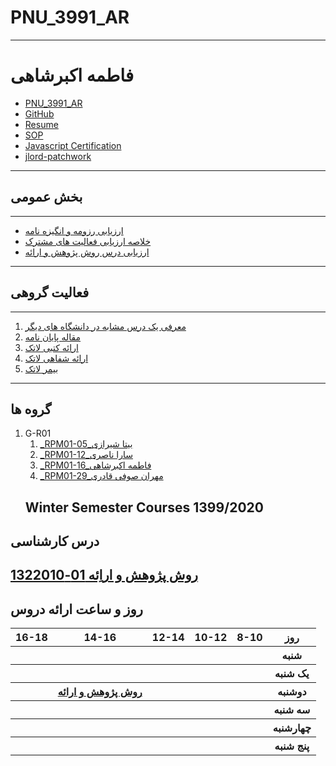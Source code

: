 # PNU_3991_AR
---------
# فاطمه اکبرشاهی
- [PNU_3991_AR](https://github.com/FatemehAkbarshahi/PNU_3991_AR)
- [GitHub](https://github.com/FatemehAkbarshahi)
- [Resume](https://fatemehakbarshahi.github.io/Resume/) 
- [SOP](https://fatemehakbarshahi.github.io/SOP/)
- [Javascript Certification](https://github.com/FatemehAkbarshahi/PNU_3991_AR/blob/fcab004eef2e96bc35281868c824dc19f29d443b/JavaScript_certificate.jpg?raw=true)
- [jlord-patchwork](https://github.com/FatemehAkbarshahi/PNU_3991_AR/blob/9ca45c76d68f722a6c37e608850cb8bb62d4be3a/jlord.png?raw=true)
----------------
## بخش عمومی
---------
- [ارزیابی رزومه و انگیزه نامه](https://github.com/FatemehAkbarshahi/PNU_3991_AR/blob/main/General/XX_CV_CheckList_AR_3991.pdf)
- [خلاصه ارزیابی فعالیت های مشترک](https://github.com/Bita-shirazi/PNU_3991_AR/blob/main/General/BS_GeneralSection_CheckList_AR_3991.pdf)
- [ارزیابی درس روش پژوهش و ارائه](https://github.com/Bita-shirazi/PNU_3991_AR/blob/main/General/BS_ResearchAndPresentationMethods_CheckList_AR_3991.pdf)
----------------

## فعالیت گروهی
---------
1. [معرفی یک درس مشابه در دانشگاه های دیگر](https://www.sku.ac.ir/Department/computer-engineering/Department-CourseCatalogDetail/62)
2.  [مقاله پایان نامه](https://conservancy.umn.edu/handle/11299/182784)
3. [ارائه کتبی لاتک](https://github.com/Bita-shirazi/PNU_3991_AR/tree/main/Latex)
4. [ارائه شفاهی لاتک](https://drive.google.com/file/d/19MOQPcs8GovUzQi0d4RlbLNfdQUarfYU/view?usp=drivesdk)
5. [بیمر لاتک](https://github.com/Bita-shirazi/PNU_3991_AR/tree/main/beamer)
----------------
## گروه ها

1. G-R01
    1. [_RPM01-05_بیتا شیرازی](https://github.com/AliRazavi-edu/PNU_3991/tree/master/_BSc/ResearchAndPresentationMethods/1322010_01/05_%D9%86%D8%A7%D8%B2%D9%86%D9%8A%D9%86%20%D8%A7%D9%85%D9%8A%D9%86%D9%8A%20%D8%B9%D8%B4%D9%82%20%D8%A7%D8%A8%D8%A7%D8%AF%D9%8A)    
    1. [_RPM01-12_سارا ناصری](https://github.com/AliRazavi-edu/PNU_3991/tree/master/_BSc/ResearchAndPresentationMethods/1322010_01/12_%D8%B2%D9%87%D8%B1%D8%A7%20%D8%AC%D9%85%D8%B4%D9%8A%D8%AF%D9%8A)    
    1. [_RPM01-16_فاطمه اکبرشاهی](https://github.com/AliRazavi-edu/PNU_3991/tree/master/_BSc/ResearchAndPresentationMethods/1322010_01/16_%D8%A2%D9%8A%D8%AF%D8%A7%20%D8%AD%D9%86%D9%8A%D9%81%D9%8A)    
    1. [_RPM01-29_مهران صوفی قادری](https://github.com/AliRazavi-edu/PNU_3991/tree/master/_BSc/ResearchAndPresentationMethods/1322010_01/29_%D8%AD%D9%88%D8%B1%D8%A7%20%D8%B3%D8%B9%D9%8A%D8%AF%D9%8A)    
   ## Winter Semester Courses 1399/2020
## درس کارشناسی
[روش پژوهش و اراِئه 01-1322010](https://githubhttps://github.com/AliRazavi-edu/PNU_3991/tree/master/_BSc/ResearchAndPresentationMethods.com/)
<br>
--------------
## روز و ساعت ارائه دروس
<table style="width:100%">
  <tr>
    <th >16-18</th>
    <th >14-16</th>
    <th >12-14</th>
    <th>10-12</th>
    <th>8-10</th>
    <th>روز</th>
  </tr>
  <tr>
    <th ></th>
    <th ></th>
    <th ></th>
    <th></th>
    <th></th>
    <th>شنبه</th>
  </tr>
   <tr>
    <th ></th>
    <th ></th>
    <th></th>
    <th></th>
    <th ></th>
    <th>یک شنبه</th>
  </tr>
   <tr>
     <th ></th>
     <th ><a  href="https://github.com/AliRazavi-edu/PNU_3991/tree/master/_MSc/SoftwareArchitecture">روش پژوهش و ارائه</a></th>
     <th></th>
     <th></th>
     <th ></th> 
    <th>دوشنبه</th>
  </tr>
   <tr>
    <th ></th>
    <th ></th>
    <th></th>
    <th></th>
    <th></th>
    <th>سه شنبه</th>
  </tr>
   <tr>
    <th ></th>
    <th ></th>
    <th></th>
    <th></th>
     <th ></th>
    <th>چهارشنبه</th>
  </tr>
   <tr>
    <th ></th>
     <th ></th>
     <th ></th>
    <th></th>
     <th></th>
    <th>پنج شنبه</th>
  </tr>
</table>

